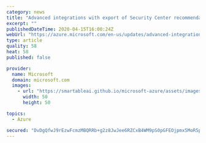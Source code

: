 ```yaml
---
category: news
title: "Advanced integrations with export of Security Center recommendations and alerts"
excerpt: ""
publishedDateTime: 2020-04-15T16:00:24Z
webUrl: "https://azure.microsoft.com/en-us/updates/advanced-integrations-with-export-of-security-center-recommendations-and-alerts/"
type: article
quality: 58
heat: 58
published: false

provider:
  name: Microsoft
  domain: microsoft.com
  images:
    - url: "https://smartableai.github.io/microsoft-azure/assets/images/organizations/microsoft.com-50x50.jpg"
      width: 50
      height: 50

topics:
  - Azure

secured: "DvDgQfwJ9rEzwFcmzMBQRRb+g2z8JwJee6RZCxB4WM9pS0pGFEOjpmx5MoR5pc8XbwK2P6QnsrReuc4E67ROI5cpZClyaBnHLYgrK/Ebz4PGiFUFB++WAKgyJeX45+Ql/u5W4hlfYO7KMaiE3h9u+Oi7sgeh2XVvzXG23XGiQBeHDrjfPNnKW/C2BinaZ87zFWrT1IUVCe607UQcDdK/02CyXNPkjDbbg4wCbghJDgR7vDpPMJhbZLno/vouZkXHQDdg27VfUTfToqg1m+uzieKPrpdCRVI/F87cnK5Uc0onNCoq7Jf0P3V41yTC6LQlTxb4xYY94nqPKtINLTDC0g==;GOyjZh66Ab5fKaEhewG7XQ=="
---
```


